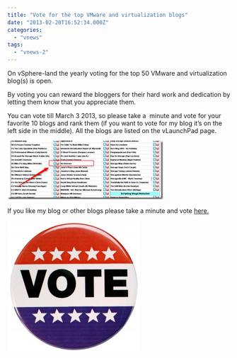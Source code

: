 ```yaml
---
title: "Vote for the top VMware and virtualization blogs"
date: "2013-02-20T16:52:34.000Z"
categories: 
  - "vnews"
tags: 
  - "vnews-2"
---
```


On vSphere-land the yearly voting for the top 50 VMware and virtualization blog(s) is open. 

By voting you can reward the bloggers for their hard work and dedication by letting them know that you appreciate them.

You can vote till March 3 2013, so please take a  minute and vote for your favorite 10 blogs and rank them (if you want to vote for my blog it’s on the left side in the middle). All the blogs are listed on the vLaunchPad page.

[![image](images/image_thumb10.png "image")](https://www.ivobeerens.nl/wp-content/uploads/2013/02/image10.png)

If you like my blog or other blogs please take a minute and vote [here.](http://www.surveygizmo.com/s3/1165270/Top-vBlog-2013)

![](images/vote-button-300x298.jpg)
